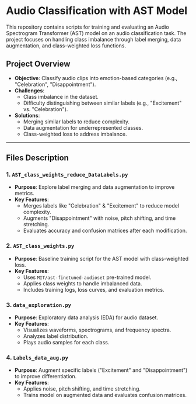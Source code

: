# Audio Classification with AST Model

This repository contains scripts for training and evaluating an Audio Spectrogram Transformer (AST) model on an audio classification task. The project focuses on handling class imbalance through label merging, data augmentation, and class-weighted loss functions.

## Project Overview

- **Objective**: Classify audio clips into emotion-based categories (e.g., "Celebration", "Disappointment").
- **Challenges**: 
  - Class imbalance in the dataset.
  - Difficulty distinguishing between similar labels (e.g., "Excitement" vs. "Celebration").
- **Solutions**:
  - Merging similar labels to reduce complexity.
  - Data augmentation for underrepresented classes.
  - Class-weighted loss to address imbalance.

---

## Files Description

### 1. `AST_class_weights_reduce_DataLabels.py`
- **Purpose**: Explore label merging and data augmentation to improve metrics.
- **Key Features**:
  - Merges labels like "Celebration" & "Excitement" to reduce model complexity.
  - Augments "Disappointment" with noise, pitch shifting, and time stretching.
  - Evaluates accuracy and confusion matrices after each modification.

### 2. `AST_class_weights.py`
- **Purpose**: Baseline training script for the AST model with class-weighted loss.
- **Key Features**:
  - Uses `MIT/ast-finetuned-audioset` pre-trained model.
  - Applies class weights to handle imbalanced data.
  - Includes training logs, loss curves, and evaluation metrics.

### 3. `data_exploration.py`
- **Purpose**: Exploratory data analysis (EDA) for audio dataset.
- **Key Features**:
  - Visualizes waveforms, spectrograms, and frequency spectra.
  - Analyzes label distribution.
  - Plays audio samples for each class.

### 4. `Labels_data_aug.py`
- **Purpose**: Augment specific labels ("Excitement" and "Disappointment") to improve differentiation.
- **Key Features**:
  - Applies noise, pitch shifting, and time stretching.
  - Trains model on augmented data and evaluates confusion matrices.